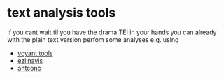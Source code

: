 # text analysis tools
if you cant wait til you have the drama TEI in your hands you can already with the plain text version perfom some analyses e.g. using 
- [voyant tools][1]
- [ezlinavis][2]
- [antconc][3]  

[1]:	https://voyant-tools.org/
[2]:	https://ezlinavis.dracor.org
[3]:	https://www.laurenceanthony.net/software/antconc/